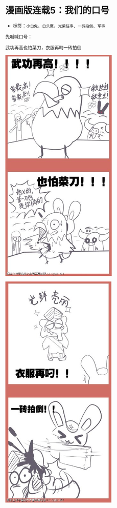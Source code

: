 # 漫画版连载5：我们的口号

* 标签：`小白兔`、`白头鹰`、`光荣往事`、`一砖拍倒`、`军事` 

先喊喊口号：

武功再高也怕菜刀，衣服再叼一砖拍倒

![comic_strip_5_1](../../assets/img/comic_strip_5_1.jpg)

![comic_strip_5_2](../../assets/img/comic_strip_5_2.jpg)
